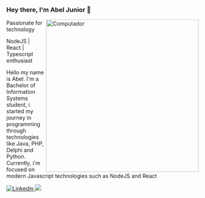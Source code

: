 ### Hey there, I'm Abel Junior 👋

<img src="https://storyset.com/illustration/code-typing/bro#9C178DFF&hide=&hide=false" min-width="400px" max-width="400px" width="400px" align="right" alt="Computador">

Passionate for technology

NodeJS | React | Typescript enthusiast

<p align="left"> 
  Hello my name is Abel. I'm a Bachelor of Information Systems student, i started my journey in programming through technologies like Java, PHP, Delphi and Python. Currently, i'm focused on modern Javascript technologies such as NodeJS and React<br>
</p>

<p align="left" >
  <a href="mailto:abelsouzacosta@gmail.com" alt="Gmail">
  <img src="https://img.shields.io/badge/-GMAIL-red?style=for-the-badge&logo=Gmail&logoColor=white&link=mailto:abelsouzacosta@gmail.com%22/%3E</a>

  <a href="https://www.linkedin.com/in/abelsouzacosta/" alt="Linkedin">
  <img src="https://img.shields.io/badge/-Linkedin-0e76a8?style=for-the-badge&logo=Linkedin&logoColor=white&link=https://www.linkedin.com/in/abelsouzacosta" /></a>

</p>
